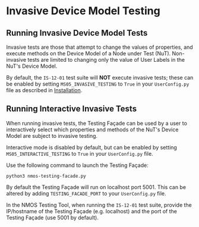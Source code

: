 # Invasive Device Model Testing

## Running Invasive Device Model Tests

Invasive tests are those that attempt to change the values of properties, and execute methods on the Device Model of a Node under Test (NuT).
Non-invasive tests are limited to changing only the value of User Labels in the NuT's Device Model.

By default, the `IS-12-01` test suite will __NOT__ execute invasive tests; these can be enabled by setting `MS05_INVASIVE_TESTING` to `True` in your `UserConfig.py` file as described in [Installation](1.0.%20Installation.md).

## Running Interactive Invasive Tests

When running invasive tests, the Testing Façade can be used by a user to interactively select which properties and methods of the NuT's Device Model are subject to invasive testing.

Interactive mode is disabled by default, but can be enabled by setting `MS05_INTERACTIVE_TESTING` to `True` in your `UserConfig.py` file.

Use the following command to launch the Testing Façade:

```shell
python3 nmos-testing-facade.py
```

By default the Testing Façade will run on localhost port 5001. This can be altered by adding `TESTING_FACADE_PORT` to your `UserConfig.py` file.

In the NMOS Testing Tool, when running the `IS-12-01` test suite, provide the IP/hostname of the Testing Façade (e.g. localhost) and the port of the Testing Façade (use 5001 by default).
